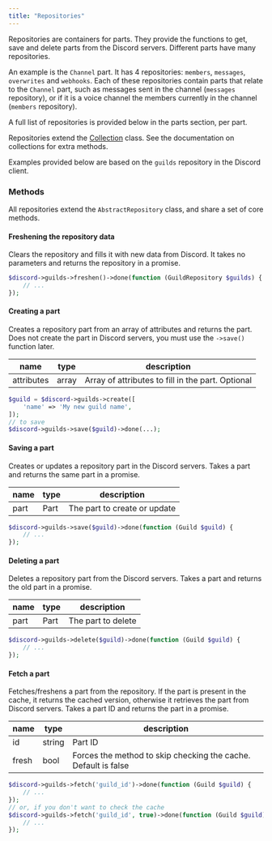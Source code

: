 ```yaml
---
title: "Repositories"
---
```


Repositories are containers for parts. They provide the functions to get, save and delete parts from the Discord servers. Different parts have many repositories.

An example is the `Channel` part. It has 4 repositories: `members`, `messages`, `overwrites` and `webhooks`. Each of these repositories contain parts that relate to the `Channel` part, such as messages sent in the channel (`messages` repository), or if it is a voice channel the members currently in the channel (`members` repository).

A full list of repositories is provided below in the parts section, per part.

Repositories extend the [Collection](#collection) class. See the documentation on collections for extra methods.

Examples provided below are based on the `guilds` repository in the Discord client.

### Methods

All repositories extend the `AbstractRepository` class, and share a set of core methods.

#### Freshening the repository data

Clears the repository and fills it with new data from Discord. It takes no parameters and returns the repository in a promise.

```php
$discord->guilds->freshen()->done(function (GuildRepository $guilds) {
    // ...
});
```

#### Creating a part

Creates a repository part from an array of attributes and returns the part. Does not create the part in Discord servers, you must use the `->save()` function later.

| name       | type  | description                                       |
| ---------- | ----- | ------------------------------------------------- |
| attributes | array | Array of attributes to fill in the part. Optional |

```php
$guild = $discord->guilds->create([
    'name' => 'My new guild name',
]);
// to save
$discord->guilds->save($guild)->done(...);
```

#### Saving a part

Creates or updates a repository part in the Discord servers. Takes a part and returns the same part in a promise.

| name | type | description                  |
| ---- | ---- | ---------------------------- |
| part | Part | The part to create or update |

```php
$discord->guilds->save($guild)->done(function (Guild $guild) {
    // ...
});
```

#### Deleting a part

Deletes a repository part from the Discord servers. Takes a part and returns the old part in a promise.

| name | type | description        |
| ---- | ---- | ------------------ |
| part | Part | The part to delete |

```php
$discord->guilds->delete($guild)->done(function (Guild $guild) {
    // ...
});
```

#### Fetch a part

Fetches/freshens a part from the repository. If the part is present in the cache, it returns the cached version, otherwise it retrieves the part from Discord servers. Takes a part ID and returns the part in a promise.

| name  | type   | description                                                    |
| ----- | ------ | -------------------------------------------------------------- |
| id    | string | Part ID                                                        |
| fresh | bool   | Forces the method to skip checking the cache. Default is false |

```php
$discord->guilds->fetch('guild_id')->done(function (Guild $guild) {
    // ...
});
// or, if you don't want to check the cache
$discord->guilds->fetch('guild_id', true)->done(function (Guild $guild) {
    // ...
});
```
